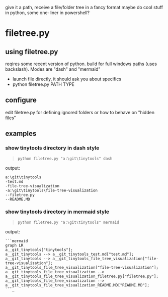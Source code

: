 give it a path, receive a file/folder tree in a fancy format
maybe do cool stuff in python, some one-liner in powershell?

# filetree.py
## using filetree.py
reqires some recent version of python.  build for full windows paths (uses backslash). Modes are "dash" and "mermaid"
- launch file directly, it should ask you about specifics
- python filetree.py PATH TYPE

## configure
edit filetree.py for defining ignored folders or how to behave on "hidden files"

## examples
### show tinytools directory in dash style
> `python filetree.py "a:\git\tinytools" dash`

output:
```
a:\git\tinytools
-test.md
-file-tree-visualization
-a:\git\tinytools\file-tree-visualization
--filetree.py
--README.MD
```

### show tinytools directory in mermaid style
> `python filetree.py "a:\git\tinytools" mermaid`

output:
```
```mermaid
graph LR
a__git_tinytools["tinytools"];
a__git_tinytools --> a__git_tinytools_test.md["test.md"];
a__git_tinytools --> a__git_tinytools_file_tree_visualization["file-tree-visualization"];
a__git_tinytools_file_tree_visualization["file-tree-visualization"];
a__git_tinytools_file_tree_visualization --> a__git_tinytools_file_tree_visualization_filetree.py["filetree.py"];
a__git_tinytools_file_tree_visualization --> a__git_tinytools_file_tree_visualization_README.MD["README.MD"];
```_
```
